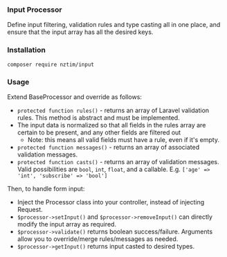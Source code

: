 ### Input Processor 

Define input filtering, validation rules and type casting all in one place, and ensure that the input array has all the desired keys.

### Installation

`composer require nztim/input`

### Usage

Extend BaseProcessor and override as follows:

  * `protected function rules()` - returns an array of Laravel validation rules. This method is abstract and must be implemented. 
  * The input data is normalized so that all fields in the rules array are certain to be present, and any other fields are filtered out
    * Note: this means all valid fields must have a rule, even if it's empty.
  * `protected function messages()` - returns an array of associated validation messages.
  * `protected function casts()` - returns an array of validation messages. Valid possibilities are `bool`, `int`, `float`, and a callable. E.g. `['age' => 'int', 'subscribe' => 'bool']`

Then, to handle form input:

  * Inject the Processor class into your controller, instead of injecting Request.
  * `$processor->setInput()` and `$processor->removeInput()` can directly modify the input array as required.
  * `$processor->validate()` returns boolean success/failure. Arguments allow you to override/merge rules/messages as needed.
  * `$processor->getInput()` returns input casted to desired types.
  
  
